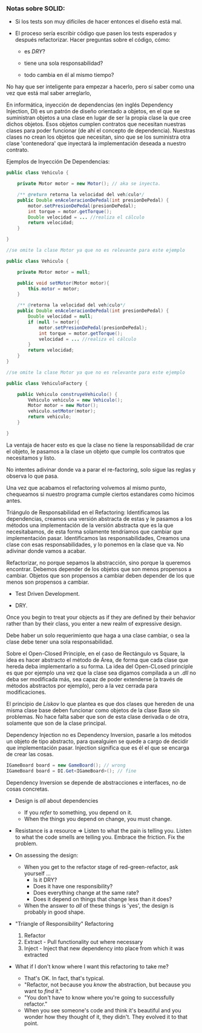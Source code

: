 ### Notas sobre SOLID:

- Si los tests son muy difíciles de hacer entonces el diseño está mal.

- El proceso sería escribir código que pasen los tests esperados y después refactorizar. Hacer preguntas sobre el código, cómo: 
  
  - es *DRY*?
  
  - tiene una sola responsabilidad?
  
  - todo cambia en él al mismo tiempo?

No hay que ser inteligente para empezar a hacerlo, pero sí saber como una vez que está mal saber arreglarlo, 

En informática, inyección de dependencias (en inglés Dependency Injection, DI) es un patrón de diseño orientado a objetos, en el que se suministran objetos a una clase en lugar de ser la propia clase la que cree dichos objetos. Esos objetos cumplen contratos que necesitan nuestras clases para poder funcionar (de ahí el concepto de dependencia). Nuestras clases no crean los objetos que necesitan, sino que se los suministra otra clase 'contenedora' que inyectará la implementación deseada a nuestro contrato.

Ejemplos de Inyección De Dependencias:

```java
public class Vehiculo {

    private Motor motor = new Motor(); // aka se inyecta.

    /** @return retorna la velocidad del vehículo*/
    public Double enAceleracionDePedal(int presionDePedal) {
        motor.setPresionDePedal(presionDePedal);
        int torque = motor.getTorque();
        Double velocidad = ... //realiza el cálculo
        return velocidad;
    }

}

//se omite la clase Motor ya que no es relevante para este ejemplo
```

```java
public class Vehiculo {

    private Motor motor = null;

    public void setMotor(Motor motor){
        this.motor = motor;
    }

    /** @retorna la velocidad del vehículo*/
    public Double enAceleracionDePedal(int presionDePedal) {
        Double velocidad = null;
        if (null != motor){
            motor.setPresionDePedal(presionDePedal);
            int torque = motor.getTorque();
            velocidad = ... //realiza el cálculo
        }   
        return velocidad; 
    }
}

//se omite la clase Motor ya que no es relevante para este ejemplo

public class VehiculoFactory {

    public Vehiculo construyeVehiculo() {
        Vehiculo vehiculo = new Vehiculo();
        Motor motor = new Motor();
        vehiculo.setMotor(motor);
        return vehiculo;
    }

}
```

La ventaja de hacer esto es que la clase no tiene la responsabilidad de crar el objeto, le pasamos a la clase un objeto que cumple los contratos que necesitamos y listo.

No intentes adivinar donde va a parar el re-factoring, solo sigue las reglas y observa lo que pasa.

Una vez que acabamos el refactoring volvemos al mismo punto, chequeamos si nuestro programa cumple ciertos estandares como hicimos antes. 

Triángulo de Responsabilidad en el Refactoring: Identificamos las dependencias, creamos una versión abstracta de estas y le pasamos a los métodos una implementación de la versión abstracta que es la que necesitabamos, de esta forma solamente tendríamos que cambiar que implementación pasar. Identificamos las responsabilidades, Creamos una clase con esas responsabilidades, y lo ponemos en la clase que va. No adivinar donde vamos a acabar.

Refactorizar, no porque sepamos la abstracción, sino porque la queremos encontrar. Debemos depender de los objetos que son menos propensos a cambiar. Objetos que son propensos a cambiar deben depender de los que menos son propensos a cambiar.

- Test Driven Development.

- DRY.

Once you begin to treat your objects as if they are defined by their behavior rather than by their class, you enter a new realm of expressive design.

Debe haber un solo requerimiento que haga a una clase cambiar, o sea la clase debe tener una sola responsabilidad. 

Sobre el Open-Closed Principle, en el caso de Rectángulo vs Square, la idea es hacer abstracto el método de Área, de forma que cada clase que hereda deba implementarlo a su forma. La idea del Open-CLosed principle es que por ejemplo una vez que la clase sea digamos compilada a un *.dll* no deba ser modificada más, sea capaz de poder extenderse (a través de métodos abstractos por ejemplo),  pero a la vez cerrada para modificaciones.

El principio de *Liskov* lo que plantea es que dos clases que hereden de una misma clase base deben funcionar como objetos de la clase Base sin problemas. No hace falta saber que son de esta clase derivada o de otra, solamente que son de la clase principal. 

Dependency Injection no es Dependency Inversion, pasarle a los métodos un objeto de tipo abstracto, para quealguien se quede a cargo de decidir que implementación pasar. Injection significa que es él el que se encarga de crear las cosas.

```csharp
IGameBoard board = new GameBoard(); // wrong 
IGameBoard board = DI.Get<IGameBoard>(); // fine
```

Dependency Inversion se depende de abstracciones e interfaces, no de cosas concretas. 

- Design is *all* about dependencies
  
  - If you *refer* to something, you depend on it.
  - When the things you depend on change, you must change.

- Resistance is a resource => Listen to what the pain is telling you. Listen to what the code smells are telling you. Embrace the friction. Fix the problem.

- On assessing the design:
  
  - When you get to the refactor stage of red-green-refactor, ask yourself ...
    - Is it DRY?
    - Does it have one responsibility?
    - Does everything change at the same rate?
    - Does it depend on things that change less than it does?
  - When the answer to *all* of these things is 'yes', the design is probably in good shape.

- "Triangle of Responsibility" Refactoring
  
  1. Refactor
  2. Extract - Pull functionality out where necessary
  3. Inject - Inject that new dependency into place from which it was extracted

- What if I don't know where I want this refactoring to take me?
  
  - That's OK. In fact, that's typical.
  - "Refactor, not because you *know* the abstraction, but because you want to *find* it."
  - "You don't have to know where you're going to successfully refactor."
  - When you see someone's code and think it's beautiful and you wonder how they thought of it, they didn't. They evolved it to that point.

